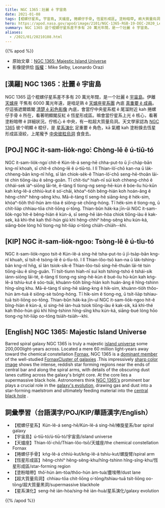 ```yaml
---
title: NGC 1365：壯麗 ê 宇宙島
date: 2021-01-08
tags: [棍螺仔星系, 宇宙島, 天爐座, 捲螺仔手骨, 恆星形成區, 塗粉暗帶, 痟大質量烏洞, 星系演化]
hero: https://apod.nasa.gov/apod/image/2101/NGC-1365-RGB-19-DEC-2020_Leo_Mike_1024.jpg
summary: NGC 1365 這个棍螺仔星系差不多有 20 萬光年闊，是一个壯麗 ê 宇宙島。
aliases:
  - /2021/01/20210108.html
---
```


{{% apod %}}

- 原始文章：[NGC 1365: Majestic Island Universe](https://apod.nasa.gov/apod/ap210108.html)
- 影像提供佮 [版權](https://apod.nasa.gov/apod/lib/about_apod.html#srapply)：Mike Selby, Leonardo Orazi

## [漢羅] NGC 1365：壯麗 ê 宇宙島

NGC 1365 這个棍螺仔星系差不多有 20 萬光年闊，是一个壯麗 ê [宇宙島](https://apod.nasa.gov/apod/ap100109.html)。伊離 [天爐座](http://www.hawastsoc.org/deepsky/for/index.html) 干焦有 6000 萬光年遠，是咱足熟 ê [天爐座星系團](http://heritage.stsci.edu/2005/09/supplemental.html) 內底 [真重要 ê 成員](https://apod.nasa.gov/apod/ap160611.html)。佇這張遮爾媠閣 [清楚 ê 彩色影像](http://www.starkeeper.it/NGC1365.htm) 內底，會當佇中央星系棍 ê 尾溜附近 kah 捲螺仔手骨 ê 所在，看著明顯閣反紅 ê 恆星形成區。嘛會當佇星系上光 ê 核心，看著塗粉暗帶 ê 詳細狀況。佇核心 ê 中央，有一粒超大質量烏洞。天文學家認為 [NGC 1365](http://arxiv.org/abs/0907.2602) 彼个明顯 ê 棍仔，是 [星系演化](http://hubblesite.org/newscenter/archive/releases/1999/34/) 足重要 ê 角色，kā 氣體 kah 塗粉搝去恆星形成區滾絞，上尾攏予 [中央彼粒烏洞](http://hubblesite.org/newscenter/archive/releases/2000/22) 食食去。

## [POJ] NGC it-sam-lio̍k-ngo͘: Chòng-lē ê ú-tiū-tó

NGC it-sam-lio̍k-ngo͘ chit-ê Kún-lê-á seng-hē chha-put-to ū jī-cha̍p-bān kng-nî khoah, sī chi̍t-ê chòng-lē ê ú-tiū-tó. I lî Thian-lô͘-chō kan-na ū la̍k-chheng-bān kng-nî hn̄g, sī lán chiok-se̍k-ê Thian-lô͘-chō seng-hē-thoân lāi-té chin tiōng-iàu ê sêng-goân. Tī chi̍t-tiuⁿ hiah-nī súi koh chheng-chhó ê chhái-sek iáⁿ-siōng lāi-té, ē-tàng tī tiong-ng seng-hē-kùn ê bóe-liu hù-kūn kah kńg-lê-á chhiú-kut ê só͘-chāi, khòaⁿ-tio̍h bêng-hián koh hoán-âng ê hêng-chhiⁿ hêng-sêng khu. Mā-ē-tàng tī seng-hē siāng-kng ê he̍k-sim, khòaⁿ-tio̍h thô͘-hún àm-tòa ê siông-sè chōng-hóng. Tī he̍k-sim ê tiong-ng, ū chi̍t-lia̍p chhiau-tōa chit-liōng o͘-tōng. Thian-bûn ha̍k-ka jīn-ûi NGC it-sam-lio̍k-ngo͘ hit-ê bêng-hián ê kùn-á, sī seng-hē ián-hòa chiok tiōng-iàu ê kak-sek, kā khì-thé kah thô͘-hún giú khì hêng-chhiⁿ hêng-sêng khu kún-ká, siāng-bóe lóng hō͘ tiong-ng hit-lia̍p o͘-tōng chia̍h-chia̍h--khì.

## [KIP] NGC it-sam-lio̍k-ngoo: Tsòng-lē ê ú-tīu-tó

NGC it-sam-lio̍k-ngoo tsit-ê Kún-lê-á sing-hē tsha-put-to ū jī-tsa̍p-bān kng-nî khuah, sī tsi̍t-ê tsòng-lē ê ú-tīu-tó. I lî Thian-lôo-tsō kan-na ū la̍k-tshing-bān kng-nî hn̄g, sī lán tsiok-si̍k-ê Thian-lôo-tsō sing-hē-thuân lāi-té tsin tiōng-iàu ê sîng-guân. Tī tsi̍t-tiunn hiah-nī suí koh tshing-tshó ê tshái-sik iánn-siōng lāi-té, ē-tàng tī tiong-ng sing-hē-kùn ê bué-liu hù-kūn kah kńg-lê-á tshíu-kut ê sóo-tsāi, khuànn-tio̍h bîng-hián koh huán-âng ê hîng-tshinn hîng-sîng khu. Mā-ē-tàng tī sing-hē siāng-kng ê hi̍k-sim, khuànn-tio̍h thôo-hún àm-tuà ê siông-sè tsōng-hóng. Tī hi̍k-sim ê tiong-ng, ū tsi̍t-lia̍p tshiau-tuā tsit-liōng oo-tōng. Thian-bûn ha̍k-ka jīn-uî NGC it-sam-lio̍k-ngoo hit-ê bîng-hián ê kùn-á, sī sing-hē ián-huà tsiok tiōng-iàu ê kak-sik, kā khì-thé kah thôo-hún giú khì hîng-tshinn hîng-sîng khu kún-ká, siāng-bué lóng hōo tiong-ng hit-lia̍p oo-tōng tsia̍h-tsia̍h--khì.

## [English] NGC 1365: Majestic Island Universe

Barred spiral galaxy NGC 1365 is truly a majestic [island universe](https://apod.nasa.gov/apod/ap100109.html) some 200,000light-years across. Located a mere 60 million light-years away toward the chemical constellation [Fornax](http://www.hawastsoc.org/deepsky/for/index.html), NGC 1365 is a [dominant member](https://apod.nasa.gov/apod/ap160611.html) of the well-studied [FornaxCluster of galaxies](http://heritage.stsci.edu/2005/09/supplemental.html) .This impressively [sharp color image](http://www.starkeeper.it/NGC1365.htm) shows the intense, reddish star forming regions near the ends of central bar and along the spiral arms, with details of the obscuring dust lanes cutting across the galaxy's bright core. At the core lies a supermassive black hole. Astronomers think [NGC 1365's](http://arxiv.org/abs/0907.2602) prominent bar plays a crucial role in the [galaxy's evolution](http://hubblesite.org/newscenter/archive/releases/1999/34/), drawing gas and dust into a star-forming maelstrom and ultimately feeding material into the [central black hole](http://hubblesite.org/newscenter/archive/releases/2000/22) .

## 詞彙學習（台語漢字/POJ/KIP/華語漢字/English）

- 【棍螺仔星系】Kún-lê-á seng-hē/Kún-lê-á sing-hē/棒旋星系/bar spiral galaxy
- 【宇宙島】ú-tiū-tó/ú-tiū-tó/宇宙島/island universe
- 【天爐座】Thian-lô͘-chō/Thian-lôo-tsō/天爐座/the chemical constellation Fornax
- 【捲螺仔手骨】kńg-lê-á chhiú-kut/kńg-lê-á tshíu-kut/螺旋臂/spiral arm
- 【恆星形成區】hêng-chhiⁿ hêng-sêng-khu/hîng-tshinn hîng-sîng-khu/恆星形成區/star-forming region
- 【塗粉暗帶】thô͘-hún àm-tòa/thôo-hún àm-tuà/塵埃帶/dust lane
- 【超大質量烏洞】chhiau-tōa chit-liōng o͘-tōng/tshiau-tuā tsit-liōng oo-tōng/超大質量黑洞/supermassive blackhole
- 【星系演化】seng-hē ián-hòa/sing-hē ián-huà/星系演化/galaxy evolution

{{% /apod %}}
